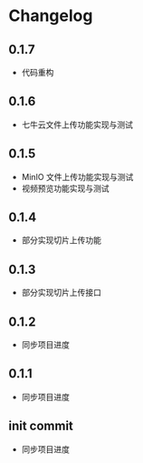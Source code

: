 # Changelog

## 0.1.7

* 代码重构

## 0.1.6

* 七牛云文件上传功能实现与测试

## 0.1.5

* MinIO 文件上传功能实现与测试
* 视频预览功能实现与测试

## 0.1.4

* 部分实现切片上传功能

## 0.1.3

* 部分实现切片上传接口

## 0.1.2

* 同步项目进度

## 0.1.1

* 同步项目进度

## init commit

* 同步项目进度
